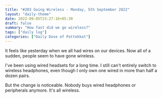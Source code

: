 ```yaml
---
title: "#203 Going Wireless - Monday, 5th September 2022"
layout: "daily-theme"
date: 2022-09-05T23:27:16+05:30
draft: false
summary: "How fast did we go wireless?"
tags: ["daily log"]
categories: ["Daily Dose of Pottekkat"]
---
```


It feels like yesterday when we all had wires on our devices. Now all of a sudden, people seem to have gone wireless.

I've been using wired headsets for a long time. I still can't entirely switch to wireless headphones, even though I only own one wired in more than half a dozen pairs.

But the change is noticeable. Nobody buys wired headphones or peripherals anymore. It's all wireless.
